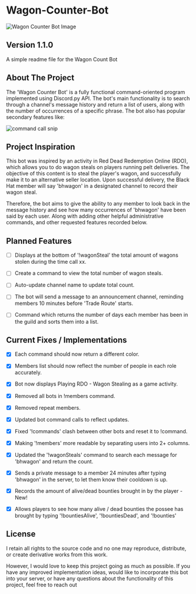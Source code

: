 # Wagon-Counter-Bot 
![Wagon Counter Bot Image](https://user-images.githubusercontent.com/43221618/130929520-c6de4482-474a-4030-883e-e1797cbd7531.PNG)


## Version 1.1.0
A simple readme file for the Wagon Count Bot

## About The Project
The 'Wagon Counter Bot' is a fully functional command-oriented program implemented using Discord.py API. The bot's main functionality is to search through a channel's message history and return a list of users, along with the number of occurrences of a specific phrase. The bot also has popular secondary features like: 

![command call snip](https://user-images.githubusercontent.com/43221618/130944745-fd25d690-5f3d-44df-9c8a-83c020fb2ad0.PNG)


## Project Inspiration
This bot was inspired by an activity in Red Dead Redemption Online (RDO), which allows you to do wagon steals on players running pelt deliveries. The objective of this content is to steal the player's wagon, and successfully make it to an alternative seller location. Upon successful delivery, the Black Hat member will say 'bhwagon' in a designated channel to record their wagon steal. 

Therefore, the bot aims to give the ability to any member to look back in the message history and see how many occurrences of 'bhwagon' have been said by each user. Along with adding other helpful administrative commands, and other requested features recorded below.


## Planned Features
- [ ] Displays at the bottom of '!wagonSteal' the total amount of wagons stolen during the time call xx.
- [ ] Create a command to view the total number of wagon steals.
- [ ] Auto-update channel name to update total count.
- [ ] The bot will send a message to an announcement channel, reminding members 10 minutes before 'Trade Route' starts.
- [ ] Command which returns the number of days each member has been in the guild and sorts them into a list.


## Current Fixes / Implementations
- [x] Each command should now return a different color.
- [x] Members list should now reflect the number of people in each role accurately.
- [x] Bot now displays Playing RDO - Wagon Stealing as a game activity.
- [x] Removed all bots in !members command.
- [x] Removed repeat members.
- [x] Updated bot command calls to reflect updates.
- [x] Fixed '!commands' clash between other bots and reset it to !command.
- [x] Making '!members' more readable by separating users into 2+ columns.
- [x] Updated the '!wagonSteals' command to search each message for 'bhwagon' and return the count.
- [X] Sends a private message to a member 24 minutes after typing 'bhwagon' in the server, to let them know their cooldown is up.
- [X] Records the amount of alive/dead bounties brought in by the player - New!
- [X] Allows players to see how many alive / dead bounties the possee has brought by typing '!bountiesAlive', '!bountiesDead', and '!bounties'


## License
I retain all rights to the source code and no one may reproduce, distribute, or create derivative works from this work. 

However, I would love to keep this project going as much as possible. If you have any improved implementation ideas, would like to incorporate this bot into your server, or have any questions about the functionality of this project, feel free to reach out 
